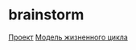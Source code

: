 # brainstorm
[Проект](https://github.com/artemev1/brainstorm/blob/main/project.md)
[Модель жизненного цикла](https://github.com/artemev1/brainstorm/blob/main/lifecycle.md)
